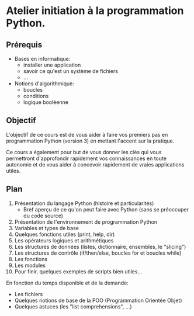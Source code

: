 # Atelier initiation à la programmation Python. 

## Prérequis

- Bases en informatique:
    - installer une application
    - savoir ce qu'est un système de fichiers
    - ...
- Notions d'algorithmique:
    - boucles
    - conditions
    - logique booléenne

## Objectif

L'objectif de ce cours est de vous aider à faire vos premiers pas en
programmation Python (version 3) en mettant l'accent sur la pratique.

Ce cours a également pour but de vous donner les clés qui vous permettront
d'approfondir rapidement vos connaissances en toute autonomie et de vous aider
à concevoir rapidement de vraies applications utiles.

## Plan

1. Présentation du langage Python (histoire et particularités)
    - Bref aperçu de ce qu'on peut faire avec Python (sans se préoccuper du code source)
2. Présentation de l'environnement de programmation Python
3. Variables et types de base
4. Quelques fonctions utiles (print, help, dir)
5. Les opérateurs logiques et arithmétiques
6. Les structures de données (listes, dictionnaire, ensembles, le "slicing")
7. Les structures de contrôle (if/then/else, boucles for et boucles while)
8. Les fonctions
9. Les modules
10. Pour finir, quelques exemples de scripts bien utiles...

En fonction du temps disponible et de la demande:

- Les fichiers
- Quelques notions de base de la POO (Programmation Orientée Objet)
- Quelques astuces (les "list comprehensions", ...) 

